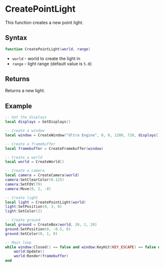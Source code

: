 # CreatePointLight

This function creates a new point light.

## Syntax

```lua
function CreatePointLight(world, range)
```

- `world` - world to create the light in
- `range` - light range (default value is `5.0`)

## Returns

Returns a new light.

## Example

```lua
-- Get the displays
local displays = GetDisplays()

-- Create a window
local window = CreateWindow("Ultra Engine", 0, 0, 1280, 720, displays[1], WINDOW_CENTER | WINDOW_TITLEBAR)

-- Create a framebuffer
local framebuffer = CreateFramebuffer(window)

-- Create a world
local world = CreateWorld()

-- Create a camera
local camera = CreateCamera(world)
camera:SetClearColor(0.125)
camera:SetFOV(70)
camera:Move(0, 2, -8)

-- Create light
local light = CreatePointLight(world)
light:SetPosition(0, 3, 0)
light:SetColor(2)

-- Create ground
local ground = CreateBox(world, 20, 1, 20)
ground:SetPosition(0, -0.5, 0)
ground:SetColor(0, 1, 0)

-- Main loop
while window:Closed() == false and window:KeyHit(KEY_ESCAPE) == false do
    world:Update()
    world:Render(framebuffer)
end
```

